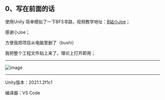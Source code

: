 ## 0、写在前面的话
使用Unity 简单模拟了一下BFS寻路，视频教学地址：[B站小Joe](https://www.bilibili.com/video/BV1X54y1D7Z4?spm_id_from=333.880.my_history.page.click)；

感谢小Joe；

方便我把项目从电脑里删了（bushi）

我把整个工程文件贴上来了，理论上打开即用；

---
![image](https://user-images.githubusercontent.com/65765928/159273383-287dc87e-2c61-4c8d-b608-9873a76db8c2.png)

-----
Unity版本：2021.1.2f1c1

编译器：VS Code
